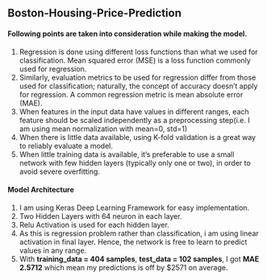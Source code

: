 ## Boston-Housing-Price-Prediction

#### Following points are taken into consideration while making the model.
1. Regression is done using different loss functions than what we used for classification. Mean squared error (MSE) is a loss function commonly used for regression.
2. Similarly, evaluation metrics to be used for regression differ from those used for classification; naturally, the concept of accuracy doesn’t apply for regression. A common regression metric is mean absolute error (MAE).
3. When features in the input data have values in different ranges, each feature should be scaled independently as a preprocessing step(i.e. I am using mean normalization with mean=0, std=1)
4. When there is little data available, using K-fold validation is a great way to reliably evaluate a model.
5. When little training data is available, it’s preferable to use a small network with few hidden layers (typically only one or two), in order to avoid severe overfitting.
#### Model Architecture 
1. I am using Keras Deep Learning Framework for easy implementation.
2. Two Hidden Layers with 64 neuron in each layer.
3. Relu Activation is used for each hidden layer. 
4. As this is regression problem rather than classification, i am using linear activation in final layer. Hence, the network is free to learn to predict values in any range.
5. With **training_data = 404 samples**, **test_data = 102 samples**, I got **MAE 2.5712** which mean my predictions is off by $2571 on average.
